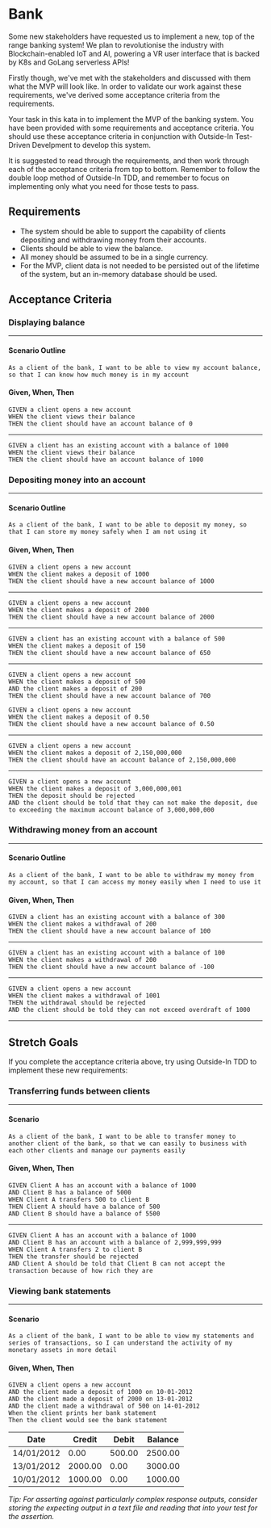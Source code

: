 # Bank

Some new stakeholders have requested us to implement a new, top of the range banking system! We plan to revolutionise the industry with Blockchain-enabled IoT and AI, powering a VR user interface that is backed by K8s and GoLang serverless APIs!

Firstly though, we've met with the stakeholders and discussed with them what the MVP will look like. In order to validate our work against these requirements, we've derived some acceptance criteria from the requirements.

Your task in this kata in to implement the MVP of the banking system. You have been provided with some requirements and acceptance criteria. You should use these acceptance criteria in conjunction with Outside-In Test-Driven Develpment to develop this system.

It is suggested to read through the requirements, and then work through each of the acceptance criteria from top to bottom. Remember to follow the double loop method of Outside-In TDD, and remember to focus on implementing only what you need for those tests to pass.

## Requirements

- The system should be able to support the capability of clients depositing and withdrawing money from their accounts.
- Clients should be able to view the balance.
- All money should be assumed to be in a single currency.
- For the MVP, client data is not needed to be persisted out of the lifetime of the system, but an in-memory database should be used.

## Acceptance Criteria

### Displaying balance

---

#### Scenario Outline

`As a client of the bank, I want to be able to view my account balance, so that I can know how much money is in my account`

#### Given, When, Then

```
GIVEN a client opens a new account
WHEN the client views their balance
THEN the client should have an account balance of 0
```

---

```
GIVEN a client has an existing account with a balance of 1000
WHEN the client views their balance
THEN the client should have an account balance of 1000
```

### Depositing money into an account

---

#### Scenario Outline

`As a client of the bank, I want to be able to deposit my money, so that I can store my money safely when I am not using it`

#### Given, When, Then

```
GIVEN a client opens a new account
WHEN the client makes a deposit of 1000
THEN the client should have a new account balance of 1000
```

---

```
GIVEN a client opens a new account
WHEN the client makes a deposit of 2000
THEN the client should have a new account balance of 2000
```

---

```
GIVEN a client has an existing account with a balance of 500
WHEN the client makes a deposit of 150
THEN the client should have a new account balance of 650
```

---

```
GIVEN a client opens a new account
WHEN the client makes a deposit of 500
AND the client makes a deposit of 200
THEN the client should have a new account balance of 700
```

```
GIVEN a client opens a new account
WHEN the client makes a deposit of 0.50
THEN the client should have a new account balance of 0.50
```

---

```
GIVEN a client opens a new account
WHEN the client makes a deposit of 2,150,000,000
THEN the client should have an account balance of 2,150,000,000
```

---

```
GIVEN a client opens a new account
WHEN the client makes a deposit of 3,000,000,001
THEN the deposit should be rejected
AND the client should be told that they can not make the deposit, due to exceeding the maximum account balance of 3,000,000,000
```

### Withdrawing money from an account

---

#### Scenario Outline

`As a client of the bank, I want to be able to withdraw my money from my account, so that I can access my money easily when I need to use it`

#### Given, When, Then

```
GIVEN a client has an existing account with a balance of 300
WHEN the client makes a withdrawal of 200
THEN the client should have a new account balance of 100
```

---

```
GIVEN a client has an existing account with a balance of 100
WHEN the client makes a withdrawal of 200
THEN the client should have a new account balance of -100
```

---

```
GIVEN a client opens a new account
WHEN the client makes a withdrawal of 1001
THEN the withdrawal should be rejected
AND the client should be told they can not exceed overdraft of 1000
```

---

## Stretch Goals

If you complete the acceptance criteria above, try using Outside-In TDD to implement these new requirements:

### Transferring funds between clients

---

#### Scenario

`As a client of the bank, I want to be able to transfer money to another client of the bank, so that we can easily to business with each other clients and manage our payments easily`

#### Given, When, Then

```
GIVEN Client A has an account with a balance of 1000
AND Client B has a balance of 5000
WHEN Client A transfers 500 to client B
THEN Client A should have a balance of 500
AND Client B should have a balance of 5500
```

---

```
GIVEN Client A has an account with a balance of 1000
AND Client B has an account with a balance of 2,999,999,999
WHEN Client A transfers 2 to client B
THEN the transfer should be rejected
AND Client A should be told that Client B can not accept the transaction because of how rich they are
```

### Viewing bank statements

---

#### Scenario

`As a client of the bank, I want to be able to view my statements and series of transactions, so I can understand the activity of my monetary assets in more detail`

#### Given, When, Then

```
GIVEN a client opens a new account
AND the client made a deposit of 1000 on 10-01-2012
AND the client made a deposit of 2000 on 13-01-2012
AND the client made a withdrawal of 500 on 14-01-2012
When the client prints her bank statement
Then the client would see the bank statement
```

| Date       | Credit  | Debit  | Balance |
| ---------- | ------- | ------ | ------- |
| 14/01/2012 | 0.00    | 500.00 | 2500.00 |
| 13/01/2012 | 2000.00 | 0.00   | 3000.00 |
| 10/01/2012 | 1000.00 | 0.00   | 1000.00 |

_Tip: For asserting against particularly complex response outputs, consider storing the expecting output in a text file and reading that into your test for the assertion._
